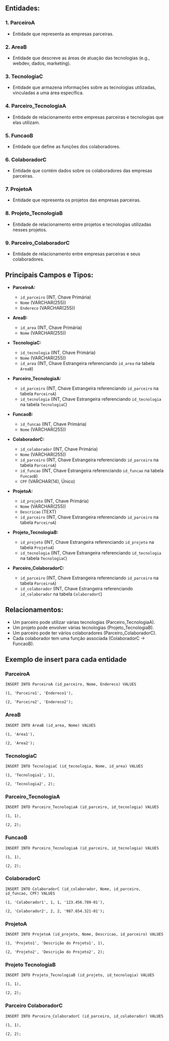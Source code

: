 ## Entidades:

### 1. ParceiroA
- Entidade que representa as empresas parceiras.
  
### 2. AreaB
- Entidade que descreve as áreas de atuação das tecnologias (e.g., webdev, dados, marketing).

### 3. TecnologiaC
- Entidade que armazena informações sobre as tecnologias utilizadas, vinculadas a uma área específica.

### 4. Parceiro_TecnologiaA
- Entidade de relacionamento entre empresas parceiras e tecnologias que elas utilizam.

### 5. FuncaoB
- Entidade que define as funções dos colaboradores.

### 6. ColaboradorC
- Entidade que contém dados sobre os colaboradores das empresas parceiras.

### 7. ProjetoA
- Entidade que representa os projetos das empresas parceiras.

### 8. Projeto_TecnologiaB
- Entidade de relacionamento entre projetos e tecnologias utilizadas nesses projetos.

### 9. Parceiro_ColaboradorC
- Entidade de relacionamento entre empresas parceiras e seus colaboradores.

## Principais Campos e Tipos:

- **ParceiroA:**
  - `id_parceiro` (INT, Chave Primária)
  - `Nome` (VARCHAR(255))
  - `Endereco` (VARCHAR(255))

- **AreaB:**
  - `id_area` (INT, Chave Primária)
  - `Nome` (VARCHAR(255))

- **TecnologiaC:**
  - `id_tecnologia` (INT, Chave Primária)
  - `Nome` (VARCHAR(255))
  - `id_area` (INT, Chave Estrangeira referenciando `id_area` na tabela `AreaB`)

- **Parceiro_TecnologiaA:**
  - `id_parceiro` (INT, Chave Estrangeira referenciando `id_parceiro` na tabela `ParceiroA`)
  - `id_tecnologia` (INT, Chave Estrangeira referenciando `id_tecnologia` na tabela `TecnologiaC`)

- **FuncaoB:**
  - `id_funcao` (INT, Chave Primária)
  - `Nome` (VARCHAR(255))

- **ColaboradorC:**
  - `id_colaborador` (INT, Chave Primária)
  - `Nome` (VARCHAR(255))
  - `id_parceiro` (INT, Chave Estrangeira referenciando `id_parceiro` na tabela `ParceiroA`)
  - `id_funcao` (INT, Chave Estrangeira referenciando `id_funcao` na tabela `FuncaoB`)
  - `CPF` (VARCHAR(14), Único)

- **ProjetoA:**
  - `id_projeto` (INT, Chave Primária)
  - `Nome` (VARCHAR(255))
  - `Descricao` (TEXT)
  - `id_parceiro` (INT, Chave Estrangeira referenciando `id_parceiro` na tabela `ParceiroA`)

- **Projeto_TecnologiaB:**
  - `id_projeto` (INT, Chave Estrangeira referenciando `id_projeto` na tabela `ProjetoA`)
  - `id_tecnologia` (INT, Chave Estrangeira referenciando `id_tecnologia` na tabela `TecnologiaC`)

- **Parceiro_ColaboradorC:**
  - `id_parceiro` (INT, Chave Estrangeira referenciando `id_parceiro` na tabela `ParceiroA`)
  - `id_colaborador` (INT, Chave Estrangeira referenciando `id_colaborador` na tabela `ColaboradorC`)

## Relacionamentos:

- Um parceiro pode utilizar várias tecnologias (Parceiro_TecnologiaA).
- Um projeto pode envolver várias tecnologias (Projeto_TecnologiaB).
- Um parceiro pode ter vários colaboradores (Parceiro_ColaboradorC).
- Cada colaborador tem uma função associada (ColaboradorC -> FuncaoB).

## Exemplo de insert para cada entidade

### ParceiroA
```mysql
INSERT INTO ParceiroA (id_parceiro, Nome, Endereco) VALUES

(1, 'Parceiro1', 'Endereco1'),

(2, 'Parceiro2', 'Endereco2');
```

### AreaB
```mysql
INSERT INTO AreaB (id_area, Nome) VALUES

(1, 'Area1'),

(2, 'Area2');
```

### TecnologiaC
```mysql
INSERT INTO TecnologiaC (id_tecnologia, Nome, id_area) VALUES

(1, 'Tecnologia1', 1),

(2, 'Tecnologia2', 2);
```

### Parceiro_TecnologiaA
```myslq
INSERT INTO Parceiro_TecnologiaA (id_parceiro, id_tecnologia) VALUES

(1, 1),

(2, 2);
```

### FuncaoB
```mysql
INSERT INTO Parceiro_TecnologiaA (id_parceiro, id_tecnologia) VALUES

(1, 1),

(2, 2);
```

### ColaboradorC
```mysql
INSERT INTO ColaboradorC (id_colaborador, Nome, id_parceiro, id_funcao, CPF) VALUES

(1, 'Colaborador1', 1, 1, '123.456.789-01'),

(2, 'Colaborador2', 2, 2, '987.654.321-01');
```

### ProjetoA
```mysql
INSERT INTO ProjetoA (id_projeto, Nome, Descricao, id_parceiro) VALUES

(1, 'Projeto1', 'Descrição do Projeto1', 1),

(2, 'Projeto2', 'Descrição do Projeto2', 2);
```

### Projeto TecnologiaB
```mysql
INSERT INTO Projeto_TecnologiaB (id_projeto, id_tecnologia) VALUES

(1, 1),

(2, 2);
```

### Parceiro ColaboradorC
```mysql
INSERT INTO Parceiro_ColaboradorC (id_parceiro, id_colaborador) VALUES

(1, 1),

(2, 2);
```
